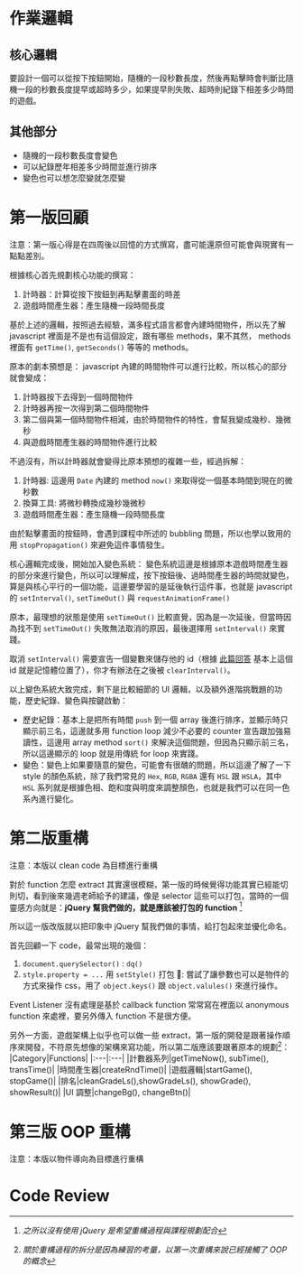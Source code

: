 

# 作業邏輯

## 核心邏輯
要設計一個可以從按下按鈕開始，隨機的一段秒數長度，然後再點擊時會判斷比隨機一段的秒數長度提早或超時多少，如果提早則失敗、超時則紀錄下相差多少時間的遊戲。

## 其他部分
- 隨機的一段秒數長度會變色
- 可以紀錄歷年相差多少時間並進行排序
- 變色也可以想怎麼變就怎麼變

# 第一版回顧
注意：第一版心得是在四周後以回憶的方式撰寫，盡可能還原但可能會與現實有一點點差別。

根據核心首先規劃核心功能的撰寫：
1. 計時器：計算從按下按鈕到再點擊畫面的時差
2. 遊戲時間產生器：產生隨機一段時間長度

基於上述的邏輯，按照過去經驗，滿多程式語言都會內建時間物件，所以先了解 javascript 裡面是不是也有這個設定，跟有哪些 methods，果不其然， methods 裡面有 `getTime()`, `getSeconds()` 等等的 methods。

原本的劇本預想是： javascript 內建的時間物件可以進行比較，所以核心的部分就會變成：
1. 計時器按下去得到一個時間物件
2. 計時器再按一次得到第二個時間物件
3. 第二個與第一個時間物件相減，由於時間物件的特性，會幫我變成幾秒、幾微秒
4. 與遊戲時間產生器的時間物件進行比較

不過沒有，所以計時器就會變得比原本預想的複雜一些，經過拆解：
1. 計時器: 這邊用 `Date` 內建的 method `now()` 來取得從一個基本時間到現在的微秒數
2. 換算工具: 將微秒轉換成幾秒幾微秒 
3. 遊戲時間產生器：產生隨機一段時間長度

由於點擊畫面的按鈕時，會遇到課程中所述的 bubbling 問題，所以也學以致用的用 `stopPropagation()` 來避免這件事情發生。

核心邏輯完成後，開始加入變色系統：
變色系統這邊是根據原本遊戲時間產生器的部分來進行變色，所以可以理解成，按下按鈕後、過時間產生器的時間就變色，算是與核心平行的一個功能，這邊要學習的是延後執行這件事，也就是 javascript 的 `setInterval()`, `setTimeOut()` 與 `requestAnimationFrame()`

原本，最理想的狀態是使用 `setTimeOut()` 比較直覺，因為是一次延後，但當時因為找不到 `setTimeOut()` 失敗無法取消的原因，最後選擇用 `setInterval()` 來實踐。

取消 `setInterval()` 需要宣告一個變數來儲存他的 id（根據 [此篇回答](https://www.sitepoint.com/community/t/id-returned-by-setinterval/21831) 基本上這個 id 就是記憶體位置了），你才有辦法在之後被 `clearInterval()`。

以上變色系統大致完成，剩下是比較細節的 UI 邏輯，以及額外進階挑戰題的功能，歷史紀錄、變色與按鍵啟動：

- 歷史紀錄：基本上是把所有時間 `push` 到一個 array 後進行排序，並顯示時只顯示前三名，這邊就多用 function loop 減少不必要的 counter 宣告跟加強易讀性，這邊用 array method `sort()` 來解決這個問題，但因為只顯示前三名，所以這邊顯示的 loop 就是用傳統 for loop 來實踐。
- 變色：變色上如果要隨意的變色，可能會有很醜的問題，所以這邊了解了一下 style 的顏色系統，除了我們常見的 `Hex`, `RGB`, `RGBA` 還有 `HSL` 跟 `HSLA`，其中 `HSL` 系列就是根據色相、飽和度與明度來調整顏色，也就是我們可以在同一色系內進行變化。

# 第二版重構
注意：本版以 clean code 為目標進行重構

對於 function 怎麼 extract 其實還很模糊，第一版的時候覺得功能其實已經能切則切，看到後來幾週老師給予的建議，像是 selector 這些可以打包，當時的一個靈感方向就是：**jQuery 幫我們做的，就是應該被打包的 function** [^1]

所以這一版改版就以把印象中 jQuery 幫我們做的事情，給打包起來並優化命名。

首先回顧一下 code，最常出現的幾個：
1. `document.querySelector()` : `dq()` 
2. `style.property = ...` 用 `setStyle()` 打包 : 嘗試了讓參數也可以是物件的方式來操作 css，用了 `object.keys()` 跟 `object.valules()` 來進行操作。

Event Listener 沒有處理是基於 callback function 常常寫在裡面以 anonymous function 來處裡，要另外傳入 function 不是很方便。

另外一方面，遊戲架構上似乎也可以做一些 extract，第一版的開發是跟著操作順序來開發，不符原先想像的架構來寫功能，所以第二版應該要跟著原本的規劃[^2]：
|Category|Functions|
|:---|:---|
|計數器系列|getTimeNow(), subTime(), transTime()|
|時間產生器|createRndTime()|
|遊戲邏輯|startGame(), stopGame()|
|排名|cleanGradeLs(),showGradeLs(), showGrade(), showResult()|
|UI 調整|changeBg(), changeBtn()|


# 第三版 OOP 重構
注意：本版以物件導向為目標進行重構



# Code Review 


[^1]: *之所以沒有使用 jQuery 是希望重構過程與課程規劃配合*
[^2]: *關於重構過程的拆分是因為練習的考量，以第一次重構來說已經接觸了 OOP 的概念*
